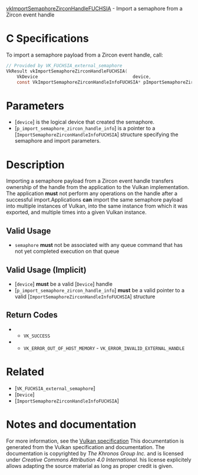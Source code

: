 [vkImportSemaphoreZirconHandleFUCHSIA](https://www.khronos.org/registry/vulkan/specs/1.3-extensions/man/html/vkImportSemaphoreZirconHandleFUCHSIA.html) - Import a semaphore from a Zircon event handle

# C Specifications
To import a semaphore payload from a Zircon event handle, call:
```c
// Provided by VK_FUCHSIA_external_semaphore
VkResult vkImportSemaphoreZirconHandleFUCHSIA(
    VkDevice                                    device,
    const VkImportSemaphoreZirconHandleInfoFUCHSIA* pImportSemaphoreZirconHandleInfo);
```

# Parameters
- [`device`] is the logical device that created the semaphore.
- [`p_import_semaphore_zircon_handle_info`] is a pointer to a [`ImportSemaphoreZirconHandleInfoFUCHSIA`] structure specifying the semaphore and import parameters.

# Description
Importing a semaphore payload from a Zircon event handle transfers ownership
of the handle from the application to the Vulkan implementation.
The application  **must**  not perform any operations on the handle after a
successful import.Applications  **can**  import the same semaphore payload into multiple instances
of Vulkan, into the same instance from which it was exported, and multiple
times into a given Vulkan instance.
## Valid Usage
-  `semaphore` **must**  not be associated with any queue command that has not yet completed execution on that queue

## Valid Usage (Implicit)
-  [`device`] **must**  be a valid [`Device`] handle
-  [`p_import_semaphore_zircon_handle_info`] **must**  be a valid pointer to a valid [`ImportSemaphoreZirconHandleInfoFUCHSIA`] structure

## Return Codes
*   - `VK_SUCCESS` 
*   - `VK_ERROR_OUT_OF_HOST_MEMORY`  - `VK_ERROR_INVALID_EXTERNAL_HANDLE`

# Related
- [`VK_FUCHSIA_external_semaphore`]
- [`Device`]
- [`ImportSemaphoreZirconHandleInfoFUCHSIA`]

# Notes and documentation
For more information, see the [Vulkan specification](https://www.khronos.org/registry/vulkan/specs/1.3-extensions/html/vkspec.html)
This documentation is generated from the Vulkan specification and documentation.
The documentation is copyrighted by *The Khronos Group Inc.* and is licensed under *Creative Commons Attribution 4.0 International*.
his license explicitely allows adapting the source material as long as proper credit is given.
        